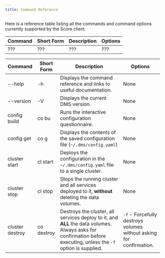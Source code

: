 ```yaml
---
title: Command Reference
---
```


Here is a reference table listing all the commands and command options currently supported by the Score client.

| Command          | Short Form | Description | Options |
| -----------------| ------------| -----------| --------|
| ??? | ??? | ??? | ??? |


| Command          | Short Form | Description | Options |
| -----------------| ------------| -----------| --------|
| --help   | -h | Displays the command reference and links to useful documentation. | None |
| --version   | -V | Displays the current DMS version. | None |
| config build | co bu | Runs the interactive configuration questionnaire. | None |
| config get | co g| Displays the contents of the saved configuration file (`~/.dms/config.yaml`) | None |
| cluster start | cl start | Deploys the configuration in the `~/.dms/config.yaml` file to a single cluster. | None |
| cluster stop | cl stop | Stops the running cluster and all services deployed to it, **without** deleting the data volumes. | None |
| cluster destroy | co destroy | Destroys the cluster, all services deploy to it, and **ALL** the data volumes. Always asks for confirmation before executing, unless the `-f` option is supplied. | `-f` - Forcefully destroys volumes without asking for confirmation. |